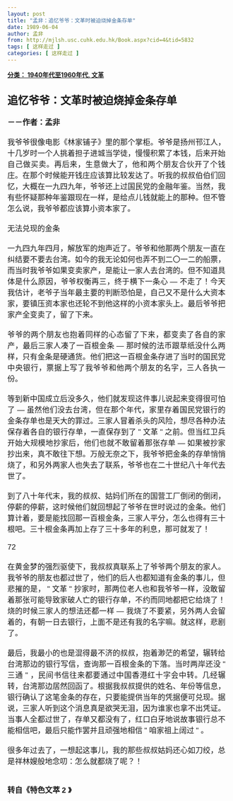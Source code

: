 ```yaml
---
layout: post
title: "孟非：追忆爷爷：文革时被迫烧掉金条存单"
date: 1989-06-04
author: 孟非
from: http://mjlsh.usc.cuhk.edu.hk/Book.aspx?cid=4&tid=5832
tags: [ 这样走过 ]
categories: [ 这样走过 ]
---
```


<div style="margin: 15px 10px 10px 0px;">
 <div>
  <span id="ctl00_ContentPlaceHolder1_chapter1_SubjectLabel" style="font-weight:bold;text-decoration:underline;">
   分类： 1940年代至1960年代, 文革
  </span>
 </div>
 <div>
  <b>
   <font size="5">
    <br/>
   </font>
  </b>
 </div>
 <div>
  <p class="p2" style='margin: 0px; text-align: justify; font-variant-numeric: normal; font-variant-east-asian: normal; font-stretch: normal; line-height: normal; font-family: "PingFang SC";'>
   <b style="">
    <font size="5">
     追忆爷爷：文革时被迫烧掉金条存单
    </font>
   </b>
  </p>
  <p class="p1" style="margin: 0px; text-align: justify; font-variant-numeric: normal; font-variant-east-asian: normal; font-stretch: normal; font-size: 17px; line-height: normal; font-family: Helvetica; min-height: 20px;">
   <b>
    <br/>
   </b>
  </p>
  <p class="p2" style='margin: 0px; text-align: justify; font-variant-numeric: normal; font-variant-east-asian: normal; font-stretch: normal; font-size: 17px; line-height: normal; font-family: "PingFang SC";'>
   <b>
    －－作者：孟非
   </b>
  </p>
  <p class="p1" style="margin: 0px; text-align: justify; font-variant-numeric: normal; font-variant-east-asian: normal; font-stretch: normal; font-size: 17px; line-height: normal; font-family: Helvetica; min-height: 20px;">
   <br/>
  </p>
  <p class="p2" style='margin: 0px; text-align: justify; font-variant-numeric: normal; font-variant-east-asian: normal; font-stretch: normal; font-size: 17px; line-height: normal; font-family: "PingFang SC";'>
   我爷爷很像电影《林家铺子》里的那个掌柜。爷爷是扬州邗江人，十几岁时一个人挑着担子进城当学徒，慢慢积累了本钱，后来开始自己做买卖。再后来，生意做大了，他和两个朋友合伙开了个钱庄。在那个时候能开钱庄应该算比较发达了。听我的叔叔伯伯们回忆，大概在一九四九年，爷爷还上过国民党的金融年鉴。当然，我有些怀疑那种年鉴跟现在一样，是给点儿钱就能上的那种。但不管怎么说，我爷爷都应该算小资本家了。
  </p>
  <p class="p1" style="margin: 0px; text-align: justify; font-variant-numeric: normal; font-variant-east-asian: normal; font-stretch: normal; font-size: 17px; line-height: normal; font-family: Helvetica; min-height: 20px;">
   <br/>
  </p>
  <p class="p2" style='margin: 0px; text-align: justify; font-variant-numeric: normal; font-variant-east-asian: normal; font-stretch: normal; font-size: 17px; line-height: normal; font-family: "PingFang SC";'>
   无法兑现的金条
  </p>
  <p class="p1" style="margin: 0px; text-align: justify; font-variant-numeric: normal; font-variant-east-asian: normal; font-stretch: normal; font-size: 17px; line-height: normal; font-family: Helvetica; min-height: 20px;">
   <br/>
  </p>
  <p class="p2" style='margin: 0px; text-align: justify; font-variant-numeric: normal; font-variant-east-asian: normal; font-stretch: normal; font-size: 17px; line-height: normal; font-family: "PingFang SC";'>
   一九四九年四月，解放军的炮声近了。爷爷和他那两个朋友一直在纠结要不要去台湾。如今的我无论如何也弄不到二〇一二的船票，而当时我爷爷如果变卖家产，是能让一家人去台湾的。但不知道具体是什么原因，爷爷权衡再三，终于横下一条心
   <span class="s1" style="font-variant-numeric: normal; font-variant-east-asian: normal; font-stretch: normal; line-height: normal; font-family: Helvetica;">
    —
   </span>
   不走了！今天我估计，老爷子当年最主要的判断恐怕是，自己又不是什么大资本家，要镇压资本家也还轮不到他这样的小资本家头上。最后爷爷把家产全变卖了，留了下来。
  </p>
  <p class="p1" style="margin: 0px; text-align: justify; font-variant-numeric: normal; font-variant-east-asian: normal; font-stretch: normal; font-size: 17px; line-height: normal; font-family: Helvetica; min-height: 20px;">
   <br/>
  </p>
  <p class="p2" style='margin: 0px; text-align: justify; font-variant-numeric: normal; font-variant-east-asian: normal; font-stretch: normal; font-size: 17px; line-height: normal; font-family: "PingFang SC";'>
   爷爷的两个朋友也抱着同样的心态留了下来，都变卖了各自的家产，最后三家人凑了一百根金条
   <span class="s1" style="font-variant-numeric: normal; font-variant-east-asian: normal; font-stretch: normal; line-height: normal; font-family: Helvetica;">
    —
   </span>
   那时候的法币跟草纸没什么两样，只有金条是硬通货。他们把这一百根金条存进了当时的国民党中央银行，票据上写了我爷爷和他两个朋友的名字，三人各执一份。
  </p>
  <p class="p1" style="margin: 0px; text-align: justify; font-variant-numeric: normal; font-variant-east-asian: normal; font-stretch: normal; font-size: 17px; line-height: normal; font-family: Helvetica; min-height: 20px;">
   <br/>
  </p>
  <p class="p2" style='margin: 0px; text-align: justify; font-variant-numeric: normal; font-variant-east-asian: normal; font-stretch: normal; font-size: 17px; line-height: normal; font-family: "PingFang SC";'>
   等到新中国成立后没多久，他们就发现这件事儿说起来变得很可怕了
   <span class="s1" style="font-variant-numeric: normal; font-variant-east-asian: normal; font-stretch: normal; line-height: normal; font-family: Helvetica;">
    —
   </span>
   虽然他们没去台湾，但在那个年代，家里存着国民党银行的金条存单也是天大的罪过。三家人冒着杀头的风险，想尽各种办法保存着各自的银行存单，一直保存到了
   <span class="s1" style="font-variant-numeric: normal; font-variant-east-asian: normal; font-stretch: normal; line-height: normal; font-family: Helvetica;">
    "
   </span>
   文革
   <span class="s1" style="font-variant-numeric: normal; font-variant-east-asian: normal; font-stretch: normal; line-height: normal; font-family: Helvetica;">
    "
   </span>
   之前。但当红卫兵开始大规模地抄家后，他们也就不敢留着那张存单
   <span class="s1" style="font-variant-numeric: normal; font-variant-east-asian: normal; font-stretch: normal; line-height: normal; font-family: Helvetica;">
    —
   </span>
   如果被抄家抄出来，真不敢往下想。万般无奈之下，我爷爷把金条的存单悄悄烧了，和另外两家人也失去了联系，爷爷也在二十世纪八十年代去世了。
  </p>
  <p class="p1" style="margin: 0px; text-align: justify; font-variant-numeric: normal; font-variant-east-asian: normal; font-stretch: normal; font-size: 17px; line-height: normal; font-family: Helvetica; min-height: 20px;">
   <br/>
  </p>
  <p class="p2" style='margin: 0px; text-align: justify; font-variant-numeric: normal; font-variant-east-asian: normal; font-stretch: normal; font-size: 17px; line-height: normal; font-family: "PingFang SC";'>
   到了八十年代末，我的叔叔、姑妈们所在的国营工厂倒闭的倒闭，停薪的停薪，这时候他们就回想起了爷爷在世时说过的金条。他们算计着，要是能找回那一百根金条，三家人平分，怎么也得有三十根吧。三十根金条再加上存了三十多年的利息，那可就发了！
  </p>
  <p class="p1" style="margin: 0px; text-align: justify; font-variant-numeric: normal; font-variant-east-asian: normal; font-stretch: normal; font-size: 17px; line-height: normal; font-family: Helvetica; min-height: 20px;">
   <br/>
  </p>
  <p class="p3" style="margin: 0px; text-align: justify; font-variant-numeric: normal; font-variant-east-asian: normal; font-stretch: normal; font-size: 17px; line-height: normal; font-family: Helvetica;">
   72
  </p>
  <p class="p1" style="margin: 0px; text-align: justify; font-variant-numeric: normal; font-variant-east-asian: normal; font-stretch: normal; font-size: 17px; line-height: normal; font-family: Helvetica; min-height: 20px;">
   <br/>
  </p>
  <p class="p2" style='margin: 0px; text-align: justify; font-variant-numeric: normal; font-variant-east-asian: normal; font-stretch: normal; font-size: 17px; line-height: normal; font-family: "PingFang SC";'>
   在黄金梦的强烈驱使下，我叔叔真联系上了爷爷两个朋友的家人。我爷爷的朋友也都过世了，他们的后人也都知道有金条的事儿，但悲摧的是，
   <span class="s1" style="font-variant-numeric: normal; font-variant-east-asian: normal; font-stretch: normal; line-height: normal; font-family: Helvetica;">
    "
   </span>
   文革
   <span class="s1" style="font-variant-numeric: normal; font-variant-east-asian: normal; font-stretch: normal; line-height: normal; font-family: Helvetica;">
    "
   </span>
   抄家时，那两位老人也和我爷爷一样，没敢留着那张可能导致家破人亡的银行存单，不约而同地都把它给烧了！烧的时候三家人的想法还都一样
   <span class="s1" style="font-variant-numeric: normal; font-variant-east-asian: normal; font-stretch: normal; line-height: normal; font-family: Helvetica;">
    —
   </span>
   我烧了不要紧，另外两人会留着的，有朝一日去银行，上面不是还有我的名字嘛。就这样，悲剧了。
  </p>
  <p class="p1" style="margin: 0px; text-align: justify; font-variant-numeric: normal; font-variant-east-asian: normal; font-stretch: normal; font-size: 17px; line-height: normal; font-family: Helvetica; min-height: 20px;">
   <br/>
  </p>
  <p class="p2" style='margin: 0px; text-align: justify; font-variant-numeric: normal; font-variant-east-asian: normal; font-stretch: normal; font-size: 17px; line-height: normal; font-family: "PingFang SC";'>
   最后，我最小的也是混得最不济的叔叔，抱着渺茫的希望，辗转给台湾那边的银行写信，查询那一百根金条的下落。当时两岸还没
   <span class="s1" style="font-variant-numeric: normal; font-variant-east-asian: normal; font-stretch: normal; line-height: normal; font-family: Helvetica;">
    "
   </span>
   三通
   <span class="s1" style="font-variant-numeric: normal; font-variant-east-asian: normal; font-stretch: normal; line-height: normal; font-family: Helvetica;">
    "
   </span>
   ，民间书信往来都要通过中国香港红十字会中转。几经辗转，台湾那边居然回函了。根据我叔叔提供的姓名、年份等信息，银行确认了这笔金条的存在，只要能提供当年的凭据便可兑现。据说，三家人听到这个消息真是欲哭无泪，因为谁家也拿不出凭证。当事人全都过世了，存单又都没有了，红口白牙地说故事银行总不能相信吧，最后只能作罢并且顽强地相信
   <span class="s1" style="font-variant-numeric: normal; font-variant-east-asian: normal; font-stretch: normal; line-height: normal; font-family: Helvetica;">
    "
   </span>
   咱家祖上阔过
   <span class="s1" style="font-variant-numeric: normal; font-variant-east-asian: normal; font-stretch: normal; line-height: normal; font-family: Helvetica;">
    "
   </span>
   。
  </p>
  <p class="p1" style="margin: 0px; text-align: justify; font-variant-numeric: normal; font-variant-east-asian: normal; font-stretch: normal; font-size: 17px; line-height: normal; font-family: Helvetica; min-height: 20px;">
   <br/>
  </p>
  <p class="p2" style='margin: 0px; text-align: justify; font-variant-numeric: normal; font-variant-east-asian: normal; font-stretch: normal; font-size: 17px; line-height: normal; font-family: "PingFang SC";'>
   很多年过去了，一想起这事儿，我的那些叔叔姑妈还心如刀绞，总是祥林嫂般地念叨：怎么就都烧了呢？！
  </p>
  <p class="p1" style="margin: 0px; text-align: justify; font-variant-numeric: normal; font-variant-east-asian: normal; font-stretch: normal; font-size: 17px; line-height: normal; font-family: Helvetica; min-height: 20px;">
   <br/>
  </p>
  <p class="p1" style="margin: 0px; text-align: justify; font-variant-numeric: normal; font-variant-east-asian: normal; font-stretch: normal; font-size: 17px; line-height: normal; font-family: Helvetica; min-height: 20px;">
   <b>
    <br/>
   </b>
  </p>
  <p class="p2" style='margin: 0px; text-align: justify; font-variant-numeric: normal; font-variant-east-asian: normal; font-stretch: normal; font-size: 17px; line-height: normal; font-family: "PingFang SC";'>
   <b>
    转自《特色文萃
    <span class="s1" style="font-variant-numeric: normal; font-variant-east-asian: normal; font-stretch: normal; line-height: normal; font-family: Helvetica;">
     2
    </span>
    》
   </b>
  </p>
 </div>
</div>

